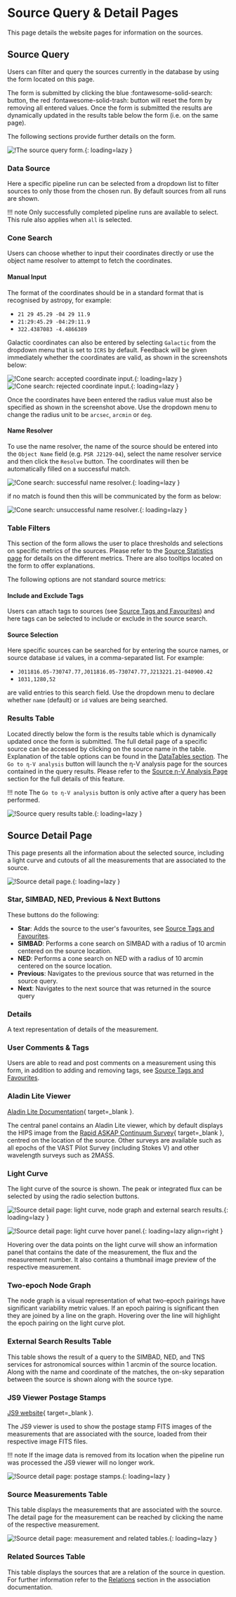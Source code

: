 # Source Query & Detail Pages

This page details the website pages for information on the sources.

## Source Query

Users can filter and query the sources currently in the database by using the form located on this page. 

The form is submitted by clicking the blue :fontawesome-solid-search: button, the red :fontawesome-solid-trash: button  will reset the form by removing all entered values.
Once the form is submitted the results are dynamically updated in the results table below the form (i.e. on the same page).

The following sections provide further details on the form.

![!The source query form.](../img/source-query-form.png){: loading=lazy }

### Data Source

Here a specific pipeline run can be selected from a dropdown list to filter sources to only those from the chosen run. By default sources from all runs are shown.

!!! note
    Only successfully completed pipeline runs are available to select. This rule also applies when `all` is selected.

### Cone Search

Users can choose whether to input their coordinates directly or use the object name resolver to attempt to fetch the coordinates.

#### Manual Input

The format of the coordinates should be in a standard format that is recognised by astropy, for example:

* `21 29 45.29 -04 29 11.9`
* `21:29:45.29 -04:29:11.9`
* `322.4387083 -4.4866389`

Galactic coordinates can also be entered by selecting `Galactic` from the dropdown menu that is set to `ICRS` by default. 
Feedback will be given immediately whether the coordinates are valid, as shown in the screenshots below:

![!Cone search: accepted coordinate input.](../img/cone-search-ok.png){: loading=lazy }
![!Cone search: rejected coordinate input.](../img/cone-search-bad.png){: loading=lazy }

Once the coordinates have been entered the radius value must also be specified as shown in the screenshot above. Use the dropdown menu to change the radius unit to be `arcsec`, `arcmin` or `deg`.

#### Name Resolver

To use the name resolver, the name of the source should be entered into the `Object Name` field (e.g. `PSR J2129-04`), select the name resolver service and then click the `Resolve` button.
The coordinates will then be automatically filled on a successful match.

![!Cone search: successful name resolver.](../img/cone-search-resolve.png){: loading=lazy }

if no match is found then this will be communicated by the form as below:

![!Cone search: unsuccessful name resolver.](../img/cone-search-resolver-bad.png){: loading=lazy }

### Table Filters

This section of the form allows the user to place thresholds and selections on specific metrics of the sources. 
Please refer to the [Source Statistics page](../design/sourcestats.md) for details on the different metrics. There are also tooltips located on the form to offer explanations.

The following options are not standard source metrics:

#### Include and Exclude Tags

Users can attach tags to sources (see [Source Tags and Favourites](sourcetagsfavs.md)) and here tags can be selected to include or exclude in the source search.

#### Source Selection

Here specific sources can be searched for by entering the source names, or source database `id` values, in a comma-separated list. For example:

* `J011816.05-730747.77,J011816.05-730747.77,J213221.21-040900.42`
* `1031,1280,52`

are valid entries to this search field. Use the dropdown menu to declare whether `name` (default) or `id` values are being searched.

### Results Table

Located directly below the form is the results table which is dynamically updated once the form is submitted.
The full detail page of a specific source can be accessed by clicking on the source name in the table. 
Explanation of the table options can be found in the [DataTables section](datatables.md).
The `Go to η-V analysis` button will launch the η-V analysis page for the sources contained in the query results.
Please refer to the [Source η-V Analysis Page](sourceanalysis.md) section for the full details of this feature.

!!! note
    The `Go to η-V analysis` button is only active after a query has been performed.

![!Source query results table.](../img/source-query-results.png){: loading=lazy }

## Source Detail Page

This page presents all the information about the selected source, including a light curve and cutouts of all the measurements that are associated to the source.

![!Source detail page.](../img/source-detail1.png){: loading=lazy }

### Star, SIMBAD, NED, Previous & Next Buttons

These buttons do the following:

* **Star**: Adds the source to the user's favourites, see [Source Tags and Favourites](sourcetagsfavs.md).
* **SIMBAD**: Performs a cone search on SIMBAD with a radius of 10 arcmin centered on the source location.
* **NED**: Performs a cone search on NED with a radius of 10 arcmin centered on the source location.
* **Previous**: Navigates to the previous source that was returned in the source query.
* **Next**: Navigates to the next source that was returned in the source query

### Details

A text representation of details of the measurement.

### User Comments & Tags

Users are able to read and post comments on a measurement using this form, in addition to adding and removing tags, see [Source Tags and Favourites](sourcetagsfavs.md).

### Aladin Lite Viewer

[Aladin Lite Documentation](https://aladin.u-strasbg.fr/AladinLite/doc/){ target=_blank }.

The central panel contains an Aladin Lite viewer, which by default displays the HIPS image from the [Rapid ASKAP Continuum Survey](https://research.csiro.au/racs/){ target=_blank }, centred on the location of the source.
Other surveys are available such as all epochs of the VAST Pilot Survey (including Stokes V) and other wavelength surveys such as 2MASS.

### Light Curve

The light curve of the source is shown. The peak or integrated flux can be selected by using the radio selection buttons.

![!Source detail page: light curve, node graph and external search results.](../img/source-detail2.png){: loading=lazy }

![!Source detail page: light curve hover panel.](../img/light-curve-hover.png){: loading=lazy align=right }

Hovering over the data points on the light curve will show an information panel that contains the date of the measurement, the flux and the measurement number.
It also contains a thumbnail image preview of the respective measurement.

### Two-epoch Node Graph

The node graph is a visual representation of what two-epoch pairings have significant variability metric values. 
If an epoch pairing is significant then they are joined by a line on the graph. Hovering over the line will highlight the epoch pairing on the light curve plot.

### External Search Results Table

This table shows the result of a query to the SIMBAD, NED, and TNS services for astronomical sources within 1 arcmin of the source location. 
Along with the name and coordinate of the matches, the on-sky separation between the source is shown along with the source type.

### JS9 Viewer Postage Stamps

[JS9 website](https://js9.si.edu){ target=_blank }.

The JS9 viewer is used to show the postage stamp FITS images of the measurements that are associated with the source, loaded from their respective image FITS files.

!!! note
    If the image data is removed from its location when the pipeline run was processed the JS9 viewer will no longer work.

![!Source detail page: postage stamps.](../img/source-detail3.png){: loading=lazy }

### Source Measurements Table

This table displays the measurements that are associated with the source. The detail page for the measurement can be reached by clicking the name of the respective measurement.

![!Source detail page: measurement and related tables.](../img/source-detail4.png){: loading=lazy }

### Related Sources Table

This table displays the sources that are a relation of the source in question. For further information refer to the [Relations](../design/association.md#relations) section in the association documentation.
